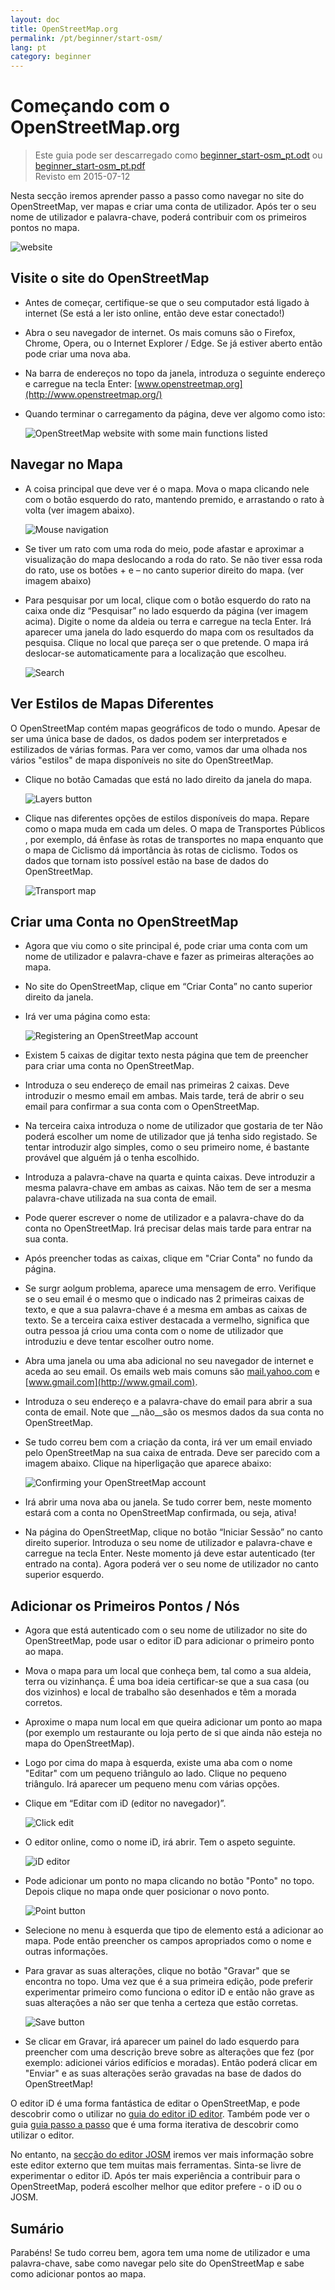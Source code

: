 ```yaml
---
layout: doc
title: OpenStreetMap.org
permalink: /pt/beginner/start-osm/
lang: pt
category: beginner
---
```


Começando com o OpenStreetMap.org
====================================

> Este guia pode ser descarregado como [beginner_start-osm_pt.odt](/files/beginner_start-osm_pt.odt) ou [beginner_start-osm_pt.pdf](/files/beginner_start-osm_pt.pdf)  
> Revisto em 2015-07-12  

Nesta secção iremos aprender passo a passo como navegar no site do OpenStreetMap, ver mapas e criar uma conta de utilizador. Após ter o seu nome de utilizador e palavra-chave, poderá contribuir com os primeiros pontos no mapa.

![website][]

Visite o site do OpenStreetMap
-------------------------------

-   Antes de começar, certifique-se que o seu computador está ligado à internet (Se está a ler isto online, então deve estar conectado!)
-   Abra o seu navegador de internet. Os mais comuns são o Firefox, Chrome, Opera, ou o Internet Explorer / Edge. Se já estiver aberto então pode criar uma nova aba.
-   Na barra de endereços no topo da janela, introduza o seguinte endereço e carregue na tecla Enter:
    [www.openstreetmap.org](http://www.openstreetmap.org/)
-   Quando terminar o carregamento da página, deve ver algomo como isto:

    ![OpenStreetMap website with some main functions listed][]

Navegar no Mapa
----------------

-   A coisa principal que deve ver é o mapa. Mova o mapa clicando nele com o botão esquerdo do rato, mantendo premido, e arrastando o rato à volta (ver imagem abaixo).

    ![Mouse navigation][]

-   Se tiver um rato com uma roda do meio, pode afastar e aproximar a visualização do mapa deslocando a roda do rato. Se não tiver essa roda do rato, use os botões + e – no canto superior direito do mapa. (ver imagem abaixo)
-   Para pesquisar por um local, clique com o botão esquerdo do rato na caixa onde diz “Pesquisar” no lado esquerdo da página (ver imagem acima). Digite o nome da aldeia ou terra e carregue na tecla Enter. Irá aparecer uma janela do lado esquerdo do mapa com os resultados da pesquisa. Clique no local que pareça ser o que pretende. O mapa irá deslocar-se automaticamente para a localização que escolheu.

    ![Search][]
   

Ver Estilos de Mapas Diferentes
------------------------

O OpenStreetMap contém mapas geográficos de todo o mundo. Apesar de ser uma única base de dados, os dados podem ser interpretados e estilizados de várias formas. Para ver como, vamos dar uma olhada nos vários "estilos" de mapa disponíveis no site do OpenStreetMap.

-   Clique no botão Camadas que está no lado direito da janela do mapa.

    ![Layers button][]

-   Clique nas diferentes opções de estilos disponíveis do mapa. Repare como o mapa muda em cada um deles. O mapa de Transportes Públicos , por exemplo, dá ênfase às rotas de transportes no mapa enquanto que o mapa de Ciclismo dá importância às rotas de ciclismo. Todos os dados que tornam isto possível estão na base de dados do OpenStreetMap.

    ![Transport map][]

Criar uma Conta no OpenStreetMap
-------------------------------

-   Agora que viu como o site principal é, pode criar uma conta com um nome de utilizador e palavra-chave e fazer as primeiras alterações ao mapa.
-   No site do OpenStreetMap, clique em “Criar Conta” no canto superior direito da janela.
-   Irá ver uma página como esta:

    ![Registering an OpenStreetMap account][]

-   Existem 5 caixas de digitar texto nesta página que tem de preencher para criar uma conta no OpenStreetMap.
-   Introduza o seu endereço de email nas primeiras 2 caixas. Deve introduzir o mesmo email em ambas. Mais tarde, terá de abrir o seu email para confirmar a sua conta com o OpenStreetMap.
-   Na terceira caixa introduza o nome de utilizador que gostaria de ter Não poderá escolher um nome de utilizador que já tenha sido registado. Se tentar introduzir algo simples, como o seu primeiro nome, é bastante provável que alguém já o tenha escolhido.
-   Introduza a palavra-chave na quarta e quinta caixas. Deve introduzir a mesma palavra-chave em ambas as caixas. Não tem de ser a mesma palavra-chave utilizada na sua conta de email.
-   Pode querer escrever o nome de utilizador e a palavra-chave do da conta no OpenStreetMap. Irá precisar delas mais tarde para entrar na sua conta.
-   Após preencher todas as caixas, clique em "Criar Conta" no fundo da página.
-   Se surgr aolgum problema, aparece uma mensagem de erro. Verifique se o seu email é o mesmo que o indicado nas 2 primeiras caixas de texto, e que a sua palavra-chave é a mesma em ambas as caixas de texto. Se a terceira caixa estiver destacada a vermelho, significa que outra pessoa já criou uma conta com o nome de utilizador que introduziu e deve tentar escolher outro nome.
-   Abra uma janela ou uma aba adicional no seu navegador de internet e aceda ao seu email. Os emails web mais comuns são [mail.yahoo.com](http://mail.yahoo.com) e [www.gmail.com](http://www.gmail.com).
-   Introduza o seu endereço e a palavra-chave do email para abrir a sua conta de email. Note que __não__são os mesmos dados da sua conta no OpenStreetMap.
-   Se tudo correu bem com a criação da conta, irá ver um email enviado pelo OpenStreetMap na sua caixa de entrada. Deve ser parecido com a imagem abaixo. Clique na hiperligação que aparece abaixo:

    ![Confirming your OpenStreetMap account][]

-   Irá abrir uma nova aba ou janela. Se tudo correr bem, neste momento estará com a conta no OpenStreetMap confirmada, ou seja, ativa!
-  Na página do OpenStreetMap, clique no botão “Iniciar Sessão” no canto direito superior. Introduza o seu nome de utilizador e palavra-chave e carregue na tecla Enter. Neste momento já deve estar autenticado (ter entrado na conta). Agora poderá ver o seu nome de utilizador no canto superior esquerdo.

Adicionar os Primeiros Pontos / Nós
------------------------

-   Agora que está autenticado com o seu nome de utilizador no site do OpenStreetMap, pode usar o editor iD para adicionar o primeiro ponto ao mapa.
-   Mova o mapa para um local que conheça bem, tal como a sua aldeia, terra ou vizinhança. É uma boa ideia certificar-se que a sua casa (ou dos vizinhos) e local de trabalho são desenhados e têm a morada corretos. 
-   Aproxime o mapa num local em que queira adicionar um ponto ao mapa (por exemplo um restaurante ou loja perto de si que ainda não esteja no mapa do OpenStreetMap).
-   Logo por cima do mapa à esquerda, existe uma aba com o nome "Editar" com um pequeno triângulo ao lado. Clique no pequeno triângulo. Irá aparecer um pequeno menu com várias opções.
-   Clique em “Editar com iD (editor no navegador)”.

    ![Click edit][]

-   O editor online, como o nome iD, irá abrir. Tem o aspeto seguinte.

    ![iD editor][]

-   Pode adicionar um ponto no mapa clicando no botão "Ponto" no topo. Depois clique no mapa onde quer posicionar o novo ponto.

    ![Point button][]    

-   Selecione no menu à esquerda que tipo de elemento está a adicionar ao mapa. Pode então preencher os campos apropriados como o nome e outras informações.
-   Para gravar as suas alterações, clique no botão "Gravar" que se encontra no topo. Uma vez que é a sua primeira edição, pode preferir experimentar primeiro como funciona o editor iD e então não grave as suas alterações a não ser que tenha a certeza que estão corretas.

    ![Save button][]    

-   Se clicar em Gravar, irá aparecer um painel do lado esquerdo para preencher com uma descrição breve sobre as alterações que fez (por exemplo: adicionei vários edifícios e moradas). Então poderá clicar em "Enviar" e as suas alterações serão gravadas na base de dados do OpenStreetMap!


O editor iD é uma forma fantástica de editar o OpenStreetMap, e pode descobrir como o utilizar no [guia do editor iD editor](/pt/beginner/id-editor/).  Também pode ver o guia [guia passo a passo](http://www.openstreetmap.org/edit?editor=id#walkthrough=true) que é uma forma iterativa de descobrir como utilizar o editor.

No entanto, na [secção do editor JOSM](/pt/josm/) iremos ver mais informação sobre este editor externo que tem muitas mais ferramentas. Sinta-se livre de experimentar o editor iD. Após ter mais experiência a contribuir para o OpenStreetMap, poderá escolher melhor que editor prefere - o iD ou o JOSM.

Sumário
-------

Parabéns! Se tudo correu bem, agora tem uma nome de utilizador e uma palavra-chave, sabe como navegar pelo site do OpenStreetMap e sabe como adicionar pontos ao mapa.



[website]: /images/beginner/start-osm_website.png
[OpenStreetMap website with some main functions listed]: /images/beginner/osm-website-main-functions.png
[Mouse navigation]: /images/beginner/mouse-navigation.png
[Search]: /images/beginner/search.png
[Layers button]: /images/beginner/layers.png
[Transport map]: /images/beginner/transport-map.png
[Registering an OpenStreetMap account]: /images/beginner/registering-account.png
[Confirming your OpenStreetMap account]: /images/beginner/confirming-account.png
[Click edit]: /images/beginner/click-edit.png
[iD editor]: /images/beginner/id-editor.png
[Point button]: /images/beginner/point-button.png
[Save button]: /images/beginner/save-button.png